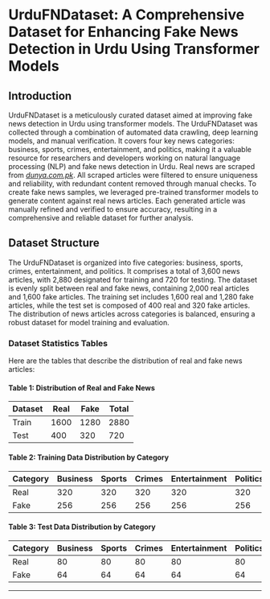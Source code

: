 # UrduFNDataset: A Comprehensive Dataset for Enhancing Fake News Detection in Urdu Using Transformer Models

## Introduction

UrduFNDataset is a meticulously curated dataset aimed at improving fake news detection in Urdu using transformer models. The UrduFNDataset was collected through a combination of automated data crawling, deep learning models, and manual verification. It covers four key news categories: business, sports, crimes, entertainment, and politics, making it a valuable resource for researchers and developers working on natural language processing (NLP) and fake news detection in Urdu. Real news are scraped from [*dunya.com.pk*](https://dunya.com.pk/index.php/archive). All scraped articles were filtered to ensure uniqueness and reliability, with redundant content removed through manual checks. To create fake news samples, we leveraged pre-trained transformer models to generate content against real news articles. Each generated article was manually refined and verified to ensure accuracy, resulting in a comprehensive and reliable dataset for further analysis.

## Dataset Structure

The UrduFNDataset is organized into five categories: business, sports, crimes, entertainment, and politics. It comprises a total of 3,600 news articles, with 2,880 designated for training and 720 for testing. The dataset is evenly split between real and fake news, containing 2,000 real articles and 1,600 fake articles. The training set includes 1,600 real and 1,280 fake articles, while the test set is composed of 400 real and 320 fake articles. The distribution of news articles across categories is balanced, ensuring a robust dataset for model training and evaluation.

### Dataset Statistics Tables

Here are the tables that describe the distribution of real and fake news articles:

#### Table 1: Distribution of Real and Fake News

| Dataset | Real | Fake | Total |
|---------|------|------|-------|
| Train   | 1600 | 1280 | 2880  |
| Test    | 400  | 320  | 720   |

#### Table 2: Training Data Distribution by Category

| Category     | Business | Sports | Crimes | Entertainment | Politics | Total |
|--------------|----------|--------|--------|---------------|----------|-------|
| Real         | 320      | 320    | 320    | 320           | 320      | 1600  |
| Fake         | 256      | 256    | 256    | 256           | 256      | 1280  |


#### Table 3: Test Data Distribution by Category

| Category     | Business | Sports | Crimes | Entertainment | Politics | Total |
|--------------|----------|--------|--------|---------------|----------|-------|
| Real         | 80       | 80     | 80     | 80            | 80       | 400   |
| Fake         | 64       | 64     | 64     | 64            | 64       | 320   |

---
